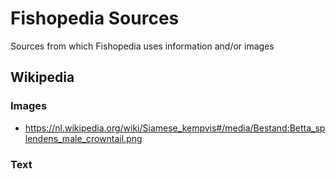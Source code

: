 # Fishopedia Sources
Sources from which Fishopedia uses information and/or images

## Wikipedia
### Images
- https://nl.wikipedia.org/wiki/Siamese_kempvis#/media/Bestand:Betta_splendens_male_crowntail.png

### Text
